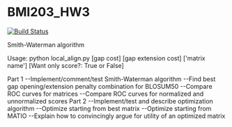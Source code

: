 # BMI203_HW3
[![Build
Status](https://travis-ci.org/mjoh223/HW3.svg?branch=master)](https://travis-ci.org/mjoh223/HW3)

Smith-Waterman algorithm

Usage: python local_align.py [gap cost] [gap extension cost] ['matrix name'] [Want only score?: True or False]

Part 1
--Implement/comment/test Smith-Waterman algorithm
--Find best gap opening/extension penalty combination for BLOSUM50
--Compare ROC curves for matrices
--Compare ROC curves for normalized and unnormalized scores
Part 2
--Implement/test and describe optimization algorithm
--Optimize starting from best matrix
--Optimize starting from MATIO
--Explain how to convincingly argue for utility of an optimized matrix
